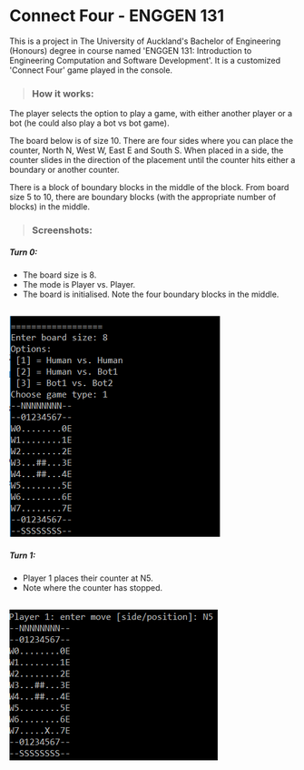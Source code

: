 # Connect Four - ENGGEN 131
This is a project in The University of Auckland's Bachelor of Engineering (Honours) degree in course named 'ENGGEN 131: Introduction to Engineering Computation and Software Development'. It is a customized 'Connect Four' game played in the console.

> ### How it works:

The player selects the option to play a game, with either another player or a bot (he could also play a bot vs bot game).

The board below is of size 10. There are four sides where you can place the counter, North N, West W, East E and South S. When placed in a side, the counter slides in the direction of the placement until the counter hits either a boundary or another counter.

There is a block of boundary blocks in the middle of the block. From board size 5 to 10, there are boundary blocks (with the appropriate number of blocks) in the middle.

> ### Screenshots:

##### Turn 0:
* The board size is 8.
* The mode is Player vs. Player.
* The board is initialised. Note the four boundary blocks in the middle.

![Board size of 8, Player vs. Player, Initialising the board][turnZero]
---

##### Turn 1:
* Player 1 places their counter at N5.
* Note where the counter has stopped.

![Player 1 places the counter at North 5 (N5)][turnOne]
---


[turnZero]: https://github.com/MartinTiangco/ConnectFour-ENGGEN131/blob/master/Screenshots/Turn0.PNG "Board size of 8, Player vs. Player, Initialising the board"
[turnOne]: https://github.com/MartinTiangco/ConnectFour-ENGGEN131/blob/master/Screenshots/Turn1.PNG "Player 1 places the counter at North 5 (N5)"
